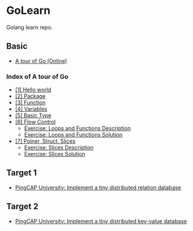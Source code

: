 # GoLearn
Golang learn repo.

## Basic
- [A tour of Go (Online)](https://tour.golang.org/welcome/1)

### Index of A tour of Go
- [[1] Hello world](./hello.go)
- [[2] Package](./package/imports.go)
- [[3] Function](./function/function.go)
- [[4] Variables](./variables/variables.go)
- [[5] Basic Type](./basictype/basic-types.go)
- [[6] Flow Control](./flow-control/flow-control.go) 
  - [Exercise: Loops and Functions Description](https://tour.golang.org/flowcontrol/8)
  - [Exercise: Loops and Functions Solution](https://tour.golang.org/flowcontrol/8)
- [[7] Poiner, Struct, Slices](./struct/struct.go)
  - [Exercise: Slices Description](https://tour.golang.org/moretypes/18)
  - [Exercise: Slices Solution](./SliceExercise/SliceExercise.go)
## Target 1
- [PingCAP University: Implement a tiny distributed relation database](https://university.pingcap.com/talent-plan/implement-a-mini-distributed-relational-database)

## Target 2
- [PingCAP University: Implement a tiny distributed key-value database](https://university.pingcap.com/talent-plan/implement-a-mini-distributed-key-value-database)